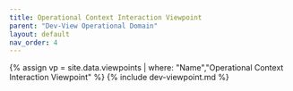 ```yaml
---
title: Operational Context Interaction Viewpoint
parent: "Dev-View Operational Domain"
layout: default
nav_order: 4
---
```

{% assign vp = site.data.viewpoints | where: "Name","Operational Context Interaction Viewpoint" %}
{% include dev-viewpoint.md %}